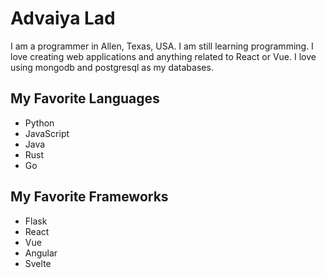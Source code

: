 <!-- ### Hi there 👋 -->

<!--
**PythonCreator27/PythonCreator27** is a ✨ _special_ ✨ repository because its `README.md` (this file) appears on your GitHub profile.

Here are some ideas to get you started:

- 🔭 I’m currently working on ...
- 🌱 I’m currently learning ...
- 👯 I’m looking to collaborate on ...
- 🤔 I’m looking for help with ...
- 💬 Ask me about ...
- 📫 How to reach me: ...
- 😄 Pronouns: ...
- ⚡ Fun fact: ...
-->

# Advaiya Lad
I am a programmer in Allen, Texas, USA. I am still learning programming. I love creating web applications and anything related to React or Vue. I love using mongodb and postgresql as my databases.

## My Favorite Languages
-   Python
-   JavaScript
-   Java
-   Rust
-   Go

## My Favorite Frameworks
-   Flask
-   React
-   Vue
-   Angular
-   Svelte
